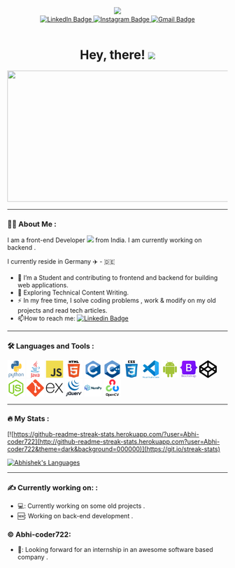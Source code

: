 <div id="header" align="center">
        <img src="https://media.giphy.com/media/M9gbBd9nbDrOTu1Mqx/giphy.gif" width="100" />
</div>
<div id="badges" align="center">
    <a href="https://www.linkedin.com/in/abhishek-patel-ab9527246/">
        <img src="https://img.shields.io/badge/LinkedIn-blue?style=for-the-badge&logo=linkedin&logoColor=white"
            alt="LinkedIn Badge" />
    </a>
    <a href="https://instagram.com/real_tech_coder?igshid=YmMyMTA2M2Y=">
        <img src="https://img.shields.io/badge/Instagram-red?style=for-the-badge&logo=instagram&logoColor=white"
            alt="Instagram Badge" />
    </a>
    <a href="mailto:072abhi@gmail.com">
        <img src="https://img.shields.io/badge/Gmail-blue?style=for-the-badge&logo=gmail&logoColor=white"
            alt="Gmail Badge" />
    </a>
</div>

<div align="center">
    <img  src="https://komarev.com/ghpvc/?username=Abhi-coder722&style=flat-square&color=blue" alt=""/>
</div>

<h1 align="center">
    Hey, there!
    <img src="https://media.giphy.com/media/hvRJCLFzcasrR4ia7z/giphy.gif" width="30px" />
</h1>
<div align="center">
    <img src="https://media.giphy.com/media/dWesBcTLavkZuG35MI/giphy.gif" width="600" height="300" />
</div>

---
### :man_technologist: About Me :
<p>  I am a front-end Developer <img src="https://media.giphy.com/media/WUlplcMpOCEmTGBtBW/giphy.gif" width="30">
        from India. I am currently working on backend .
</p>

 I currently reside in Germany ✈️ - 🇩🇪

    
    
- :telescope: I’m a Student and contributing to frontend and backend for building web applications.
- :seedling: Exploring Technical Content Writing.
- :zap: In my free time, I solve coding problems , work & modify on my old projects and read tech articles.
- :mailbox:How to reach me: [![Linkedin Badge](https://img.shields.io/badge/-LinkedIn-blue?style=flat&logo=Linkedin&logoColor=white)](https://www.linkedin.com/in/abhishek-patel-ab9527246/)


---

### :hammer_and_wrench: Languages and Tools :

<div>
    <img src="https://raw.githubusercontent.com/devicons/devicon/1119b9f84c0290e0f0b38982099a2bd027a48bf1/icons/python/python-original-wordmark.svg" title="Python" alt="Python" width="40" height="40"/>

   <img src="https://raw.githubusercontent.com/devicons/devicon/1119b9f84c0290e0f0b38982099a2bd027a48bf1/icons/java/java-original-wordmark.svg" title="Java" alt="Java" width="40" height="40"/>

   <img src="https://raw.githubusercontent.com/devicons/devicon/1119b9f84c0290e0f0b38982099a2bd027a48bf1/icons/javascript/javascript-original.svg" title="JavaScript" alt="JavaScript" width="40" height="40"/>
        
   <img src="https://raw.githubusercontent.com/devicons/devicon/1119b9f84c0290e0f0b38982099a2bd027a48bf1/icons/html5/html5-original-wordmark.svg" title="HTML5" alt="HTML5" width="40" height="40"/>

   <img src="https://raw.githubusercontent.com/devicons/devicon/1119b9f84c0290e0f0b38982099a2bd027a48bf1/icons/c/c-original.svg" title="C" alt="C" width="40" height="40"/>


  <img src="https://raw.githubusercontent.com/devicons/devicon/1119b9f84c0290e0f0b38982099a2bd027a48bf1/icons/cplusplus/cplusplus-original.svg" title="C++" alt="C++" width="40" height="40"/>
        
   <img src="https://raw.githubusercontent.com/devicons/devicon/1119b9f84c0290e0f0b38982099a2bd027a48bf1/icons/css3/css3-original-wordmark.svg" title="css3" alt="css3" width="40" height="40"/>

   <img src="https://raw.githubusercontent.com/devicons/devicon/1119b9f84c0290e0f0b38982099a2bd027a48bf1/icons/vscode/vscode-original-wordmark.svg" title="VScode" alt="VScode" width="40" height="40"/>    
        
   <img src="https://raw.githubusercontent.com/devicons/devicon/1119b9f84c0290e0f0b38982099a2bd027a48bf1/icons/android/android-original.svg" title="android" alt="android" width="40" height="40"/>
        
   <img src="https://raw.githubusercontent.com/devicons/devicon/1119b9f84c0290e0f0b38982099a2bd027a48bf1/icons/bootstrap/bootstrap-original-wordmark.svg" title="bootstrap" alt="bootstrap" width="40" height="40"/>
        
   <img src="https://raw.githubusercontent.com/devicons/devicon/1119b9f84c0290e0f0b38982099a2bd027a48bf1/icons/codepen/codepen-plain.svg" title="codepen" alt="codepen" width="40" height="40"/>
        
   <img src="https://raw.githubusercontent.com/devicons/devicon/1119b9f84c0290e0f0b38982099a2bd027a48bf1/icons/nodejs/nodejs-original.svg" title="nodeJs" alt="nodeJs" width="40" height="40"/>
        
   <img src="https://raw.githubusercontent.com/devicons/devicon/1119b9f84c0290e0f0b38982099a2bd027a48bf1/icons/git/git-original.svg" title="git" alt="git" width="40" height="40"/>
        
   <img src="https://raw.githubusercontent.com/devicons/devicon/1119b9f84c0290e0f0b38982099a2bd027a48bf1/icons/express/express-original.svg" title="express" alt="express" width="40" height="40"/>
        
   <img src="https://raw.githubusercontent.com/devicons/devicon/1119b9f84c0290e0f0b38982099a2bd027a48bf1/icons/jquery/jquery-original-wordmark.svg" title="jQuery" alt="jQuery" width="40" height="40"/>
        
   <img src="https://raw.githubusercontent.com/devicons/devicon/1119b9f84c0290e0f0b38982099a2bd027a48bf1/icons/numpy/numpy-original-wordmark.svg" title="numpy" alt="numpy" width="40" height="40"/>
        
   <img src="https://raw.githubusercontent.com/devicons/devicon/1119b9f84c0290e0f0b38982099a2bd027a48bf1/icons/opencv/opencv-original-wordmark.svg" title="openCV" alt="openCV" width="40" height="40"/>
        
</div>



---

### :fire: My Stats :

[![https://github-readme-streak-stats.herokuapp.com/?user=Abhi-coder722](http://github-readme-streak-stats.herokuapp.com?user=Abhi-coder722&theme=dark&background=000000)](https://git.io/streak-stats)

[![Abhishek's Languages](https://github-readme-stats.vercel.app/api/top-langs/?username=Abhi-coder722&theme=dark)](https://github.com/anuraghazra/github-readme-stats)

---

### :writing_hand: Currently working on: :

- 💻: Currently working on some old projects .
- 🆕: Working on back-end development .

### :copyright: Abhi-coder722:
- 🤝: Looking forward for an internship in an awesome software based company .
